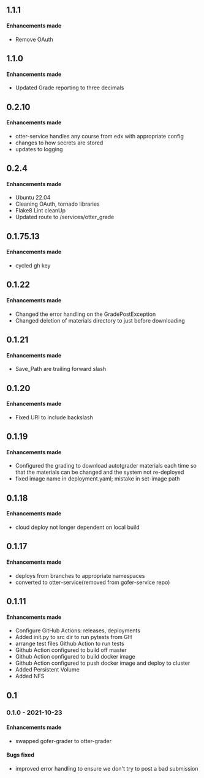 ## 1.1.1

#### Enhancements made

- Remove OAuth

## 1.1.0

#### Enhancements made

- Updated Grade reporting to three decimals

## 0.2.10

#### Enhancements made

- otter-service handles any course from edx with appropriate config
- changes to how secrets are stored
- updates to logging

## 0.2.4

#### Enhancements made

- Ubuntu 22.04
- Cleaning OAuth, tornado libraries
- Flake8 Lint cleanUp
- Updated route to /services/otter_grade


## 0.1.75.13

#### Enhancements made

- cycled gh key

## 0.1.22

#### Enhancements made

- Changed the error handling on the GradePostException
- Changed deletion of materials directory to just before downloading

## 0.1.21

#### Enhancements made

- Save_Path are trailing forward slash

## 0.1.20

#### Enhancements made

- Fixed URI to include backslash

## 0.1.19

#### Enhancements made

- Configured the grading to download autotgrader materials each time so
that the materials can be changed and the system not re-deployed
- fixed image name in deployment.yaml; mistake in set-image path

## 0.1.18

#### Enhancements made

- cloud deploy not longer dependent on local build

## 0.1.17

#### Enhancements made

- deploys from branches to appropriate namespaces
- converted to otter-service(removed from gofer-service repo)

## 0.1.11

#### Enhancements made

- Configure GitHub Actions: releases, deployments
- Added init.py to src dir to run pytests from GH
- arrange test files Github Action to run tests
- Github Action configured to build off master
- Github Action configured to build docker image
- Github Action configured to push docker image and deploy to cluster
- Added Persistent Volume
- Added NFS


## 0.1

### 0.1.0 - 2021-10-23

#### Enhancements made

- swapped gofer-grader to otter-grader

#### Bugs fixed

- improved error handling to ensure we don't try to post a bad submission
